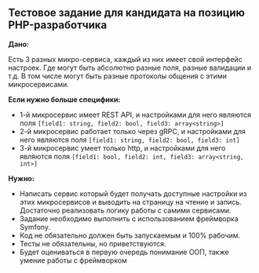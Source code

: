 ## Тестовое задание для кандидата на позицию PHP-разработчика
**Дано:**

Есть 3 разных микро-сервиса, каждый из них имеет свой интерфейс настроек. Где могут быть абсолютно разные поля, разные валидации и т.д. В том числе могут быть разные протоколы общения с этими микросервисами.

**Если нужно больше специфики:**

- 1-й микросервис имеет REST API, и настройками для него являются поля ```[field1: string, field2: bool, field3: array<string>]```
- 2-й микросервис работает только через gRPC, и настройками для него являются поля ```[field1: string, field2: bool, field3: int]```
- 3-й микросервис умеет только http, и настройками для него являются поля ```[field1: bool, field2: int, field3: array<string, int>]```

**Нужно:**

- Написать сервис который будет получать доступные настройки из этих микросервисов и выводить на страницу на чтение и запись. Достаточно реализовать логику работы с самими сервисами.
- Задание необходимо выполнить с использованием фреймворка Symfony.
- Код не обязательно должен быть запускаемым и 100% рабочим.
- Тесты не обязательны, но приветствуются.
- Будет оцениваться в первую очередь понимание ООП, также умение работы с фреймворком

